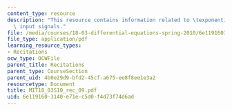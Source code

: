 ```yaml
---
content_type: resource
description: "This resource contains information related to \texponential and sinusoidal\
  \ input signals."
file: /media/courses/18-03-differential-equations-spring-2010/6e1191603140e71ec5d0f4d73f74d6ad_MIT18_03S10_rec_09.pdf
file_type: application/pdf
learning_resource_types:
- Recitations
ocw_type: OCWFile
parent_title: Recitations
parent_type: CourseSection
parent_uid: 4b0e29d9-bfd2-45cf-a675-ee8f8ee1e3a2
resourcetype: Document
title: MIT18_03S10_rec_09.pdf
uid: 6e119160-3140-e71e-c5d0-f4d73f74d6ad
---
```

